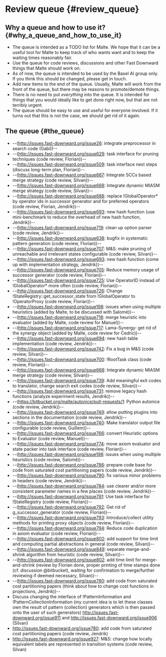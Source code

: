# Review queue {#review_queue}

## Why a queue and how to use it? {#why_a_queue_and_how_to_use_it}

-   The queue is intended as a TODO list for Malte. We hope that it can
    be a useful tool for Malte to keep track of who wants want and to
    keep the waiting times reasonably fair.
-   Use the queue for code reviews, discussions and other Fast Downward
    things that Malte should work on.
-   As of now, the queue is intended to be used by the Basel AI group
    only. If you think this should be changed, please get in touch.
-   Add new items to the end of the queue. Usually, Malte will work from
    the front of the queue, but there may be reasons to promote/demote
    things.
-   There is no need to put *everything* into the queue. It is intended
    for things that you would ideally like to get done right now, but
    that are not terribly urgent.
-   The queue should be easy to use and useful for everyone involved. If
    it turns out that this is not the case, we should get rid of it
    again.

## The queue {#the_queue}

-   \--(http://issues.fast-downward.org/issue26: integrate preprocessor
    in search code (Gabi))\--
-   \--(http://issues.fast-downward.org/issue629: task interface for
    pruning techniques (code review, Florian))\--
-   \--(http://issues.fast-downward.org/issue509: task interface next
    steps (discuss long-term plan, Florian))\--
-   \--(http://issues.fast-downward.org/issue667: Integrate
    SCCs based merge strategy (code review,
    Silvan))\--
-   \--(http://issues.fast-downward.org/issue668: Integrate dynamic
    MIASM merge strategy (code review, Silvan))\--
-   \--(http://issues.fast-downward.org/issue688: replace
    !GlobalOperator\* by operator ids in successor generator and for
    preferred operators (code review, Florian, Jendrik))\--
-   \--(http://issues.fast-downward.org/issue693: new hash function (use
    mini-benchmark to reduce the overhead of new hash function,
    Jendrik))\--
-   \--(http://issues.fast-downward.org/issue719: clean up option parser
    (code review, Jendrik))\--
-   \--(http://issues.fast-downward.org/issue638: bugfix in systematic
    pattern generation (code review, Florian))\--
-   \--(http://issues.fast-downward.org/issue707: M&S: make pruning of
    unreachable and irrelevant states configurable (code review,
    Silvan))\--
-   \--(http://issues.fast-downward.org/issue693: new hash function
    (come up with implementation strategy, Jendrik))\--
-   \--(http://issues.fast-downward.org/issue705: Reduce memory usage of
    successor generator (code review, Florian))\--
-   \--(http://issues.fast-downward.org/issue725: Use OperatorID instead
    of !GlobalOperator\* more often (code review, Florian))\--
-   \--(http://issues.fast-downward.org/issue726: Change
    !StateRegistry::get_successor_state from !GlobalOperator to
    !OperatorProxy (code review, Florian))\--
-   \--(http://issues.fast-downward.org/issue198: issues when using
    multiple heuristics (added by Malte, to be discussed with
    Salomé))\--
-   \--(http://issues.fast-downward.org/issue718: merge heuristic into
    evaluator (added by Malte, code review for Manuel))\--
-   \--(http://issues.fast-downward.org/issue717: Lama-Synergy: get rid
    of the synergy object (added by Malte, code review for Cedric))\--
-   \--(http://issues.fast-downward.org/issue694: new hash table
    implementation (code review, Jendrik))\--
-   \--(http://issues.fast-downward.org/issue742: Fix a bug in M&S (code
    review, Silvan))\--
-   \--(http://issues.fast-downward.org/issue700: !RootTask class (code
    review, Florian))\--
-   \--(http://issues.fast-downward.org/issue668: Integrate dynamic
    MIASM merge strategy (code review, Silvan))\--
-   \--(http://issues.fast-downward.org/issue739: Add meaningful exit
    codes to translator, change search exit codes (code review,
    Silvan))\--
-   \--(http://issues.fast-downward.org/issue731: remove legacy hash
    functions (analyze experiment results, Jendrik))\--
-   \--(https://bitbucket.org/malte/autonice/pull-requests/1: Python
    autonice (code review, Jendrik))\--
-   \--(http://issues.fast-downward.org/issue749: allow putting plugins
    into sections in the documentation (code review, Jendrik))\--
-   \--(http://issues.fast-downward.org/issue740: Make translator output
    file configurable (code review, Guillem))\--
-   \--(http://issues.fast-downward.org/issue766: convert Heuristic
    options to Evaluator (code review, Manuel))\--
-   \--(http://issues.fast-downward.org/issue774: move axiom evaluator
    and state packer into task interface (code review, Florian))\--
-   \--(http://issues.fast-downward.org/issue198: issues when using
    multiple heuristics (code review, Salomé))\--
-   \--(http://issues.fast-downward.org/issue786: prepare code base for
    code from saturated cost partitioning papers (code review,
    Jendrik))\--
-   \--(http://issues.fast-downward.org/issue790: fix various minor
    problems in headers (code review, Jendrik))\--
-   \--(http://issues.fast-downward.org/issue784: use clearer and/or
    more consistent parameter names in a few places (code review,
    Jendrik))\--
-   \--(http://issues.fast-downward.org/issue791: Use task interface for
    !StateRegistry (code review, Florian))\--
-   \--(http://issues.fast-downward.org/issue792: Get rid of
    g_successor_generator (code review, Florian))\--
-   \--(http://issues.fast-downward.org/issue793: Introduce/collect
    utility methods for printing proxy objects (code review,
    Florian))\--
-   \--(http://issues.fast-downward.org/issue794: Reduce code
    duplication in axiom evaluator (code review, Florian))\--
-   \--(http://issues.fast-downward.org/issue802: add support for time
    limit and computing partial abstractions in general (code review,
    Silvan))\--
-   \--(http://issues.fast-downward.org/issue849: separate
    merge-and-shrink algorithm from heuristic (code review, Silvan))\--
-   \--(http://issues.fast-downward.org/issue802: add time limit for
    merge-and-shrink (review by Florian done, proper printing of time
    stamps done (cf. discussion \@bitbucket), waiting for confirmation
    to merge/further reviewing if deemed necessary, Silvan))\--
-   \--(http://issues.fast-downward.org/issue780: add code from
    saturated cost partitioning papers (think about how to change cost
    functions in projections, Jendrik))\--
-   Discuss changing the interface of !PatternInformation and
    !PatternCollectionInformation (my current idea is to let these
    classes own the result of pattern (collection) generators which is
    then passed onto the user of such generators)
    <http://issues.fast-downward.org/issue911> and
    <http://issues.fast-downward.org/issue906> (Silvan)
-   <http://issues.fast-downward.org/issue780>: add code from saturated
    cost partitioning papers (code review, Jendrik)
-   <http://issues.fast-downward.org/issue927>: M&S: change how locally
    equivalent labels are represented in transition systems (code
    review, Silvan)
